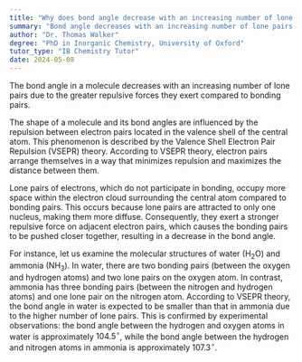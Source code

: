 ```yaml
---
title: "Why does bond angle decrease with an increasing number of lone pairs?"
summary: "Bond angle decreases with an increasing number of lone pairs due to the greater repulsion they exert compared to bonding pairs."
author: "Dr. Thomas Walker"
degree: "PhD in Inorganic Chemistry, University of Oxford"
tutor_type: "IB Chemistry Tutor"
date: 2024-05-08
---
```


The bond angle in a molecule decreases with an increasing number of lone pairs due to the greater repulsive forces they exert compared to bonding pairs.

The shape of a molecule and its bond angles are influenced by the repulsion between electron pairs located in the valence shell of the central atom. This phenomenon is described by the Valence Shell Electron Pair Repulsion (VSEPR) theory. According to VSEPR theory, electron pairs arrange themselves in a way that minimizes repulsion and maximizes the distance between them.

Lone pairs of electrons, which do not participate in bonding, occupy more space within the electron cloud surrounding the central atom compared to bonding pairs. This occurs because lone pairs are attracted to only one nucleus, making them more diffuse. Consequently, they exert a stronger repulsive force on adjacent electron pairs, which causes the bonding pairs to be pushed closer together, resulting in a decrease in the bond angle.

For instance, let us examine the molecular structures of water ($\text{H}_2\text{O}$) and ammonia ($\text{NH}_3$). In water, there are two bonding pairs (between the oxygen and hydrogen atoms) and two lone pairs on the oxygen atom. In contrast, ammonia has three bonding pairs (between the nitrogen and hydrogen atoms) and one lone pair on the nitrogen atom. According to VSEPR theory, the bond angle in water is expected to be smaller than that in ammonia due to the higher number of lone pairs. This is confirmed by experimental observations: the bond angle between the hydrogen and oxygen atoms in water is approximately $104.5^\circ$, while the bond angle between the hydrogen and nitrogen atoms in ammonia is approximately $107.3^\circ$.
    